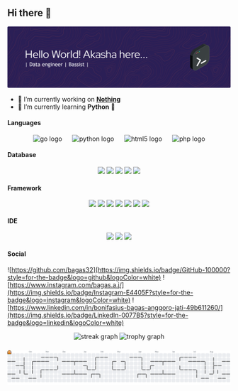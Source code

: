 ## Hi there 👋
![akasha](img/github-header-banner.png)
<!--
**bagas32/bagas32** is a ✨ _special_ ✨ repository because its `README.md` (this file) appears on your GitHub profile.

Here are some ideas to get you started:

- 🔭 I’m currently working on ...
- 🌱 I’m currently learning ...
- 👯 I’m looking to collaborate on ...
- 🤔 I’m looking for help with ...
- 💬 Ask me about ...
- 📫 How to reach me: ...
- 😄 Pronouns: ...
- ⚡ Fun fact: ...
-->
- 🔭 I’m currently working on [**Nothing**](https://en.wikipedia.org/wiki/Nothing#:~:text=Nothing%2C%20no%2Dthing%2C%20or,for%20nothing%20to%20%22exist%22.)
- 🌱 I’m currently learning **Python** 🐍

#### Languages
<div align="center">
  <img src="https://skillicons.dev/icons?i=go" height="60" alt="go logo"  />
  <img width="15" />
  <img src="https://skillicons.dev/icons?i=py" height="60" alt="python logo"  />
  <img width="15" />
  <img src="https://skillicons.dev/icons?i=html" height="60" alt="html5 logo"  />
  <img width="15" />
  <img src="https://skillicons.dev/icons?i=php" height="60" alt="php logo"  />
</div>

#### Database

<div align="center">
<img src="https://img.shields.io/badge/MySQL-005C84?style=for-the-badge&logo=mysql&logoColor=white" />
<img src="https://img.shields.io/badge/Oracle-F80000?style=for-the-badge&logo=Oracle&logoColor=white" />
<img src="https://img.shields.io/badge/phpmyadmin-6C78AF?style=for-the-badge&logo=phpmyadmin&logoColor=white" />
<img src="https://img.shields.io/badge/PostgreSQL-316192?style=for-the-badge&logo=postgresql&logoColor=white" />
<img src="https://img.shields.io/badge/redis-%23DD0031.svg?&style=for-the-badge&logo=redis&logoColor=white" />
</div>

#### Framework
<div align="center">
<img src="https://img.shields.io/badge/Apache-D22128?style=for-the-badge&logo=Apache&logoColor=white" />
<img src="https://img.shields.io/badge/Apache_Spark-FFFFFF?style=for-the-badge&logo=apachespark&logoColor=#E35A16" />
<img src="https://img.shields.io/badge/Bootstrap-563D7C?style=for-the-badge&logo=bootstrap&logoColor=white" />
<img src="https://img.shields.io/badge/Codeigniter-EF4223?style=for-the-badge&logo=codeigniter&logoColor=white" />
<img src="https://img.shields.io/badge/Laravel-FF2D20?style=for-the-badge&logo=laravel&logoColor=white" />
<img src="https://img.shields.io/badge/Markdown-000000?style=for-the-badge&logo=markdown&logoColor=white" />
<img src="https://img.shields.io/badge/Xampp-F37623?style=for-the-badge&logo=xampp&logoColor=white" />
</div>

#### IDE

<div align="center">
<img src="https://img.shields.io/badge/Colab-F9AB00?style=for-the-badge&logo=googlecolab&color=525252" />
<img src="https://img.shields.io/badge/sublime_text-%23575757.svg?&style=for-the-badge&logo=sublime-text&logoColor=important" />
<img src="https://img.shields.io/badge/VSCode-0078D4?style=for-the-badge&logo=visual%20studio%20code&logoColor=white" />
</div>


#### Social

![https://github.com/bagas32](https://img.shields.io/badge/GitHub-100000?style=for-the-badge&logo=github&logoColor=white) ![https://www.instagram.com/bagas.a.j/](https://img.shields.io/badge/Instagram-E4405F?style=for-the-badge&logo=instagram&logoColor=white) ![https://www.linkedin.com/in/bonifasius-bagas-anggoro-jati-49b611260/](https://img.shields.io/badge/LinkedIn-0077B5?style=for-the-badge&logo=linkedin&logoColor=white)



<div align="center">
  <img src="https://streak-stats.demolab.com?user=bagas32&locale=en&mode=daily&theme=dracula&hide_border=false&border_radius=5&order=3" height="150" alt="streak graph"  />
  <img src="https://github-profile-trophy.vercel.app?username=bagas32&theme=dracula&column=-1&row=1&margin-w=8&margin-h=8&no-bg=false&no-frame=false&order=4" height="150" alt="trophy graph"  />
</div>

###

<picture>
  <source media="(prefers-color-scheme: dark)" srcset="https://raw.githubusercontent.com/bagas32/bagas32/output/pacman-contribution-graph-dark.svg">
  <source media="(prefers-color-scheme: light)" srcset="https://raw.githubusercontent.com/bagas32/bagas32/output/pacman-contribution-graph.svg">
  <img alt="pacman contribution graph" src="https://raw.githubusercontent.com/bagas32/bagas32/output/pacman-contribution-graph.svg">
</picture>

###